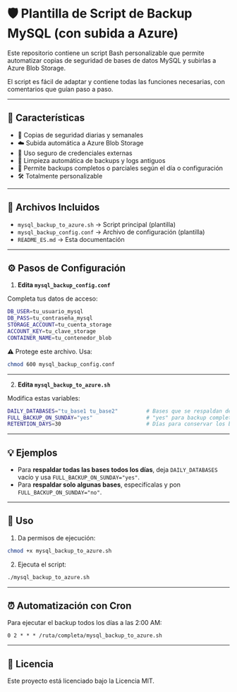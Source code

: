 # 🛡️ Plantilla de Script de Backup MySQL (con subida a Azure)

Este repositorio contiene un script Bash personalizable que permite automatizar copias de seguridad de bases de datos MySQL y subirlas a Azure Blob Storage.

El script es fácil de adaptar y contiene todas las funciones necesarias, con comentarios que guían paso a paso.

---

## 🚀 Características

- 🔁 Copias de seguridad diarias y semanales
- ☁️ Subida automática a Azure Blob Storage
- 🔐 Uso seguro de credenciales externas
- 🧹 Limpieza automática de backups y logs antiguos
- 🧾 Permite backups completos o parciales según el día o configuración
- 🛠️ Totalmente personalizable

---

## 📁 Archivos Incluidos

- `mysql_backup_to_azure.sh` → Script principal (plantilla)
- `mysql_backup_config.conf` → Archivo de configuración (plantilla)
- `README_ES.md` → Esta documentación

---

## ⚙️ Pasos de Configuración

1. **Edita `mysql_backup_config.conf`**

Completa tus datos de acceso:

```bash
DB_USER=tu_usuario_mysql
DB_PASS=tu_contraseña_mysql
STORAGE_ACCOUNT=tu_cuenta_storage
ACCOUNT_KEY=tu_clave_storage
CONTAINER_NAME=tu_contenedor_blob
```

⚠️ Protege este archivo. Usa:

```bash
chmod 600 mysql_backup_config.conf
```

---

2. **Edita `mysql_backup_to_azure.sh`**

Modifica estas variables:

```bash
DAILY_DATABASES="tu_base1 tu_base2"         # Bases que se respaldan de lunes a sábado
FULL_BACKUP_ON_SUNDAY="yes"                 # "yes" para backup completo el domingo
RETENTION_DAYS=30                           # Días para conservar los backups
```

---

## 💡 Ejemplos

- Para **respaldar todas las bases todos los días**, deja `DAILY_DATABASES` vacío y usa `FULL_BACKUP_ON_SUNDAY="yes"`.
- Para **respaldar solo algunas bases**, especifícalas y pon `FULL_BACKUP_ON_SUNDAY="no"`.

---

## 🧪 Uso

1. Da permisos de ejecución:

```bash
chmod +x mysql_backup_to_azure.sh
```

2. Ejecuta el script:

```bash
./mysql_backup_to_azure.sh
```

---

## ⏰ Automatización con Cron

Para ejecutar el backup todos los días a las 2:00 AM:

```cron
0 2 * * * /ruta/completa/mysql_backup_to_azure.sh
```

---

## 📄 Licencia

Este proyecto está licenciado bajo la Licencia MIT.
